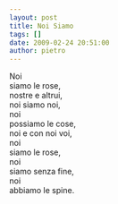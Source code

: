 ```yaml
---
layout: post
title: Noi Siamo
tags: []
date: 2009-02-24 20:51:00
author: pietro
---
```

Noi<br/>siamo le rose,<br/>nostre e altrui,<br/>noi siamo noi,<br/>noi<br/>possiamo le cose,<br/>noi e con noi voi,<br/>noi<br/>siamo le rose,<br/>noi<br/>siamo senza fine,<br/>noi<br/>abbiamo le spine.
